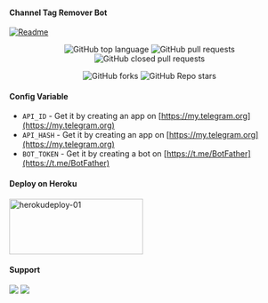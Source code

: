 #### Channel Tag Remover Bot
[![Readme](https://github-readme-stats.vercel.app/api/pin/?username=naysabots&repo=channeltagremover&theme=cobalt)](h&bg_color=24378)
<p align="center" > <img alt="GitHub top language" src="https://img.shields.io/github/languages/top/NaysaBots/channeltagremover?style=plastic">
 <a> <img alt="GitHub pull requests" src="https://img.shields.io/github/issues-pr-raw/NaysaBots/channeltagremover?color=blue&label=Open%20PRs"> <img alt="GitHub closed pull requests" src="https://img.shields.io/github/issues-pr-closed-raw/NaysaBots/channeltagremover?color=blue&label=Closed%20PRs"> </a> </p>

<p align="center" > <img alt="GitHub forks" src="https://img.shields.io/github/forks/NaysaBots/channeltagremover?label=%F0%9F%8D%B4Forks&logoColor=blue&style=social">
<img alt="GitHub Repo stars" src="https://img.shields.io/github/stars/NaysaBots/channeltagremover?label=%E2%AD%90%EF%B8%8FStars&logoColor=blue&style=social"> </p>

#### Config Variable

- `API_ID` - Get it by creating an app on [https://my.telegram.org](https://my.telegram.org)
- `API_HASH` - Get it by creating an app on [https://my.telegram.org](https://my.telegram.org)
- `BOT_TOKEN` - Get it by creating a bot on [https://t.me/BotFather](https://t.me/BotFather)


#### Deploy on Heroku

<p align="">
    <a href="https://heroku.com/deploy?template=https://github.com/NaysaBots/channeltagremover">
    <img src="https://github.com/nikhileashy/justfor_testing/blob/main/herokudeploy-01-cropped.svg" alt="herokudeploy-01" border="0" height="100" width="240"></a>
</p>

#### Support 
<a href="https://t.me/Tellybots_support"><img src="https://img.shields.io/badge/Support_Group-2cb6e0?style=for-the-badge&logo=telegram&logoColor=white"></a> <a href="https://t.me/tellybots_4u"><img src="https://img.shields.io/badge/Updates_Channel-2cb6e0?style=for-the-badge&logo=telegram&logoColor=white"></a>


